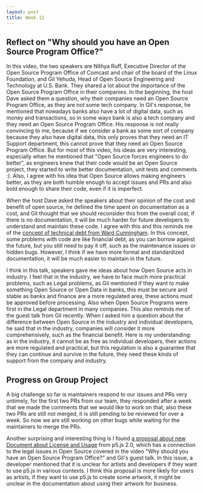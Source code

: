 ```yaml
---
layout: post
title: Week 11
---
```

## Reflect on "Why should you have an Open Source Program Office?"
In this video, the two speakers are Nithya Ruff, Executive Director of the Open Source Program Office of Comcast and chair of the board of the Linux Foundation, and Gil Yehuda, Head of Open Source Engineering and Technology at U.S. Bank. They shared a lot about the importance of the Open Source Program Office in their companies. In the beginning, the host Dave asked them a question, why their companies need an Open Source Program Office, as they are not some tech company. In Gil's response, he mentioned that nowadays banks also have a lot of digital data, such as money and transactions, so in some ways bank is also a tech company and they need an Open Source Program Office. His response is not really convincing to me, because if we consider a bank as some sort of company because they also have digital data, this only proves that they need an IT Support department, this cannot prove that they need an Open Source Program Office. But for most of this video, his ideas are very interesting, especially when he mentioned that "Open Source forces engineers to do better", as engineers knew that their code would be an Open Source project, they started to write better documentation, unit tests and comments :). Also, I agree with his idea that Open Source allows making engineers better, as they are both humble enough to accept issues and PRs and also bold enough to share their code, even if it is imperfect.

<!--more-->

When the host Dave asked the speakers about their opinion of the cost and benefit of open source, he defined the time spent on documentation as a cost, and Gil thought that we should reconsider this from the overall cost, if there is no documentation, it will be much harder for future developers to understand and maintain these code. I agree with this and this reminds me of the [concept of technical debt from Ward Cunningham](https://www.agilealliance.org/wp-content/uploads/2016/05/IntroductiontotheTechnicalDebtConcept-V-02.pdf). In this concept, some problems with code are like financial debt, as you can borrow against the future, but you still need to pay it off, such as the maintenance issues or hidden bugs. However, I think if we have more formal and standardized documentation, it will be much easier to maintain in the future. 

I think in this talk, speakers gave me ideas about how Open Source acts in industry. I feel that in the industry, we have to face much more practical problems, such as Legal problems, as Gil mentioned if they want to make something Open Source or Open Data in banks, this must be secure and stable as banks and finance are a more regulated area, these actions must be approved before processing. Also when Open Source Programs were first in the Legal department in many companies. This also reminds me of the guest talk from Gil recently. When I asked him a question about the difference between Open Source in the industry and individual developers, he said that in the industry, companies will consider it more comprehensively, such as the financial benefit. Here is my understanding: as in the industry, it cannot be as free as individual developers, their actions are more regulated and practical, but this regulation is also a guarantee that they can continue and survive in the future, they need these kinds of support from the company and industry. 


## Progress on Group Project
A big challenge so far is maintainers respond to our issues and PRs very untimely, for the first two PRs from our team, they responded after a week that we made the comments that we would like to work on that, also these two PRs are still not merged, it is still pending to be reviewed for over a week. So now we are still working on other bugs while waiting for the maintainers to merge the PRs.

Another surprising and interesting thing is I found [a proposal about new Document about License and Usage](https://github.com/orgs/processing/projects/21?pane=issue&itemId=53309397) from p5.js 2.0, which has a connection to the legal issues in Open Source covered in the video "Why should you have an Open Source Program Office?" and Gil's guest talk. In this issue, a developer mentioned that it is unclear for artists and developers if they want to use p5.js in various contexts. I think this proposal is more likely for users as artists, if they want to use p5.js to create some artwork, it might be unclear in the documentation about using their artwork for business. 